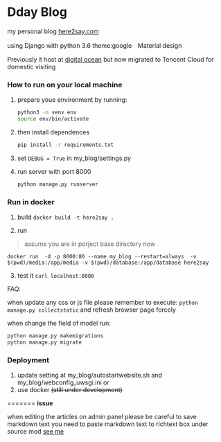 # Dday Blog

my personal blog
[here2say.com](https://here2say.com)

using Django with python 3.6
theme:google　Material design

Previously it host at [digital ocean](https://m.do.co/c/72dc886d7d8e)
but now migrated to Tencent Cloud for domestic visiting

### How to run on your local machine

1. prepare youe environment by running:

    ```bash
    python3 -m venv env
    source env/bin/activate
    ```

2. then install dependences

    ``` bash
    pip install -r requirements.txt
    ```

3. set `DEBUG = True` in my_blog/settings.py

4. run server with port 8000

    ```bash
    python manage.py runserver
    ```

### Run in docker
1. build
`docker build -t here2say .`

2. run
 > assume you are in porject base directory now

`docker run  -d -p 8000:80 --name my_blog --restart=always  -v $(pwd)/media:/app/media -v $(pwd)/database:/app/database here2say`

3. test it
`curl localhost:8000`

FAQ:

when update any css or js file
please remember to execute:
`python manage.py collectstatic`
and refresh browser page forcely

when change the field of model
run:

``` bash
python manage.py makemigrations
python manage.py migrate
```

### Deployment

1. update setting at my_blog/autostartwebsite.sh and my_blog/webconfig_uwsgi.ini
or
2. use docker ~~(still under development)~~

=======
**issue**

when editing the articles on admin panel please be careful to save markdown text
you need to paste markdown text to richtext box under source mod [see me](https://github.com/hoyho/my_blog/issues/34#issuecomment-459643028)
